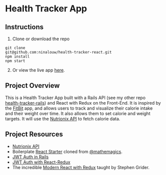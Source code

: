 # Health Tracker App

## Instructions

1. Clone or download the repo
```
git clone
git@github.com:ninalouw/health-tracker-react.git
npm install
npm start
```

2. Or view the live app [here]().

## Project Overview

This is a Health Tracker App built with a Rails API (see my other repo [health-tracker-rails](https://github.com/ninalouw/health-tracker-rails)) and React with Redux on the Front-End.
It is inspired by the [FitBit](https://www.fitbit.com/en-ca/app) app, and allows users to track and visualize their calorie intake and their weight over time. It also allows them to set calorie and weight targets. It will use the [Nutrionix API](https://developer.nutritionix.com/) to fetch calorie data.


## Project Resources

* [Nutrionix API](https://developer.nutritionix.com/)
* Boilerplate [React Starter](https://github.com/mathemagics/react-starter) cloned from [@mathemagics](https://github.com/mathemagics).
* [JWT Auth in Rails](http://www.thegreatcodeadventure.com/jwt-auth-in-rails-from-scratch/)
* [JWT Auth with React-Redux](http://www.thegreatcodeadventure.com/jwt-authentication-with-react-redux/)
* The incredible [Modern React with Redux](https://www.udemy.com/react-redux/learn/v4/content) taught by Stephen Grider.
